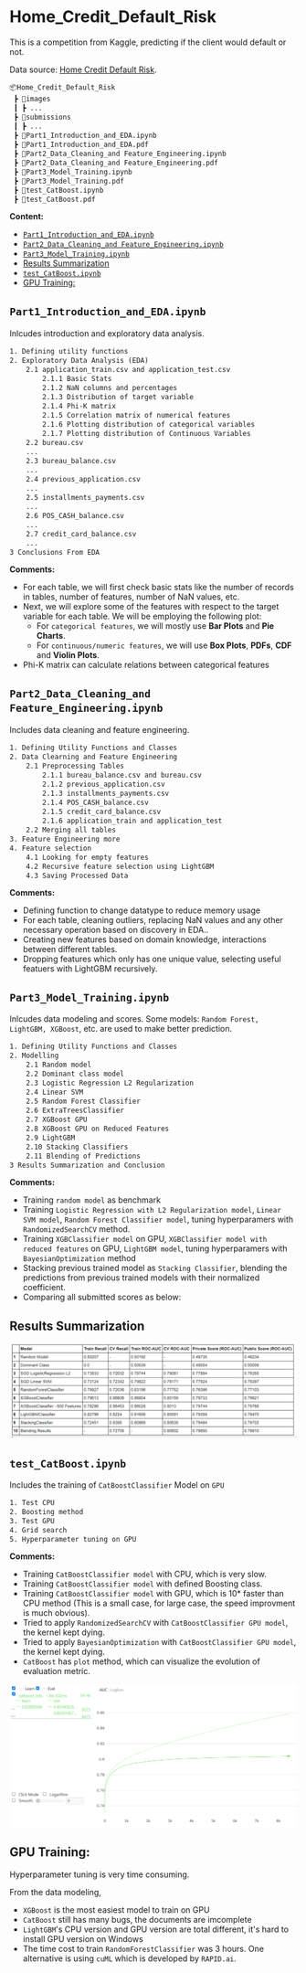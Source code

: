 # Home_Credit_Default_Risk

This is a competition from Kaggle, predicting if the client would default or not.

Data source: [Home Credit Default Risk](https://www.kaggle.com/c/home-credit-default-risk/overview/description).

```
📦Home_Credit_Default_Risk
 ┣ 📂images
 ┃ ┣ ...
 ┣ 📂submissions
 ┃ ┣ ...
 ┣ 📜Part1_Introduction_and_EDA.ipynb
 ┣ 📜Part1_Introduction_and_EDA.pdf
 ┣ 📜Part2_Data_Cleaning_and Feature_Engineering.ipynb
 ┣ 📜Part2_Data_Cleaning_and Feature_Engineering.pdf
 ┣ 📜Part3_Model_Training.ipynb
 ┣ 📜Part3_Model_Training.pdf
 ┣ 📜test_CatBoost.ipynb
 ┣ 📜test_CatBoost.pdf
```

**Content:**
  - [`Part1_Introduction_and_EDA.ipynb`](#part1_introduction_and_edaipynb)
  - [`Part2_Data_Cleaning_and Feature_Engineering.ipynb`](#part2_data_cleaning_and-feature_engineeringipynb)
  - [`Part3_Model_Training.ipynb`](#part3_model_trainingipynb)
  - [Results Summarization](#results-summarization)
  - [`test_CatBoost.ipynb`](#test_catboostipynb)
  - [GPU Training:](#gpu-training)

## `Part1_Introduction_and_EDA.ipynb` 

Inlcudes introduction and exploratory data analysis. 

```
1. Defining utility functions
2. Exploratory Data Analysis (EDA)
    2.1 application_train.csv and application_test.csv
        2.1.1 Basic Stats
        2.1.2 NaN columns and percentages
        2.1.3 Distribution of target variable
        2.1.4 Phi-K matrix
        2.1.5 Correlation matrix of numerical features
        2.1.6 Plotting distribution of categorical variables
        2.1.7 Plotting distribution of Continuous Variables
    2.2 bureau.csv
    ...
    2.3 bureau_balance.csv
    ...
    2.4 previous_application.csv
    ...
    2.5 installments_payments.csv
    ...
    2.6 POS_CASH_balance.csv
    ...
    2.7 credit_card_balance.csv
    ...
3 Conclusions From EDA
```

**Comments:**
- For each table, we will first check basic stats like the number of records in tables, number of features, number of NaN values, etc.
- Next, we will explore some of the features with respect to the target variable for each table. We will be employing the following plot:
    - For `categorical features`, we will mostly use **Bar Plots** and **Pie Charts**.
    - For `continuous/numeric features`, we will use **Box Plots**, **PDFs**, **CDF** and **Violin Plots**.
- Phi-K matrix can calculate relations between categorical features

## `Part2_Data_Cleaning_and Feature_Engineering.ipynb` 

Includes data cleaning and feature engineering.

```
1. Defining Utility Functions and Classes
2. Data Clearning and Feature Engineering
    2.1 Preprocessing Tables
        2.1.1 bureau_balance.csv and bureau.csv
        2.1.2 previous_application.csv
        2.1.3 installments_payments.csv
        2.1.4 POS_CASH_balance.csv
        2.1.5 credit_card_balance.csv
        2.1.6 application_train and application_test
    2.2 Merging all tables
3. Feature Engineering more
4. Feature selection
    4.1 Looking for empty features
    4.2 Recursive feature selection using LightGBM
    4.3 Saving Processed Data
```

**Comments:**
- Defining function to change datatype to reduce memory usage
- For each table, cleaning outliers, replacing NaN values and any other necessary operation based on discovery in EDA..
- Creating new features based on domain knowledge, interactions between different tables.
- Dropping features which only has one unique value, selecting useful featuers with LightGBM recursively.

## `Part3_Model_Training.ipynb` 

Inlcudes data modeling and scores. 
Some models: `Random Forest, LightGBM, XGBoost`, etc. are used to make better prediction.

```
1. Defining Utility Functions and Classes
2. Modelling
    2.1 Random model
    2.2 Dominant class model
    2.3 Logistic Regression L2 Regularization
    2.4 Linear SVM
    2.5 Random Forest Classifier
    2.6 ExtraTreesClassifier
    2.7 XGBoost GPU
    2.8 XGBoost GPU on Reduced Features
    2.9 LightGBM
    2.10 Stacking Classifiers
    2.11 Blending of Predictions
3 Results Summarization and Conclusion
```

**Comments:**
- Training `random model` as benchmark
- Training `Logistic Regression with L2 Regularization model`, `Linear SVM model`, `Random Forest Classifier model`, tuning hyperparamers with `RandomizedSearchCV` method.
- Training `XGBClassifier model` on GPU, `XGBClassifier model with reduced features` on GPU, `LightGBM model`, tuning hyperparamers with `BayesianOptimization` method
- Stacking previous trained model as `Stacking Classifier`, blending the predictions from previous trained models with their normalized coefficient.
- Comparing all submitted scores as below:
  
## Results Summarization

<img src="./images/Results Summarization.png"/>

## `test_CatBoost.ipynb` 

Includes the training of `CatBoostClassifier` Model on `GPU`

```
1. Test CPU
2. Boosting method
3. Test GPU
4. Grid search
5. Hyperparameter tuning on GPU
```

**Comments:**
- Training `CatBoostClassifier model`  with CPU, which is very slow.
- Training `CatBoostClassifier model` with defined Boosting class.
- Training `CatBoostClassifier model` with GPU, which is 10* faster than CPU method (This is a small case, for large case, the speed improvment is much obvious).
- Tried to apply `RandomizedSearchCV` with `CatBoostClassifier GPU model`, the kernel kept dying.
- Tried to apply `BayesianOptimization` with `CatBoostClassifier GPU model`, the kernel kept dying.
- `CatBoost` has `plot` method, which can visualize the evolution of evaluation metric.
<img src="./images/catboost_plot.png"/>

## GPU Training:

Hyperparameter tuning is very time consuming.

From the data modeling, 
- `XGBoost` is the most easiest model to train on GPU
- `CatBoost` still has many bugs, the documents are imcomplete
- `LightGBM`'s CPU version and GPU version are total different, it's hard to install GPU version on Windows
- The time cost to train `RandomForestClassifier` was 3 hours. One alternative is using `cuML` which is developed by `RAPID.ai`.

